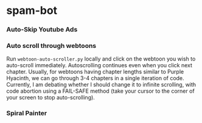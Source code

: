 # spam-bot

### Auto-Skip Youtube Ads

### Auto scroll through webtoons
Run `webtoon-auto-scroller.py` locally and click on the webtoon you wish to auto-scroll immediately. Autoscrolling continues even when you click next chapter. Usually, for webtoons having chapter lengths similar to Purple Hyacinth, we can go through 3-4 chapters in a single iteration of code. Currently, I am debating whether I should change it to infinite scrolling, with code abortion using a FAIL-SAFE method (take your cursor to the corner of your screen to stop auto-scrolling). 

### Spiral Painter

